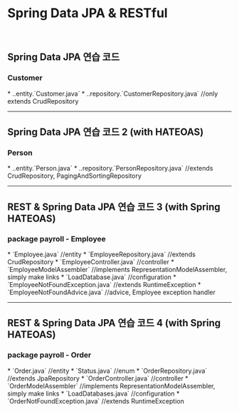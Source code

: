 <h1>Spring Data JPA & RESTful</h1>
<br>

<h2>Spring Data JPA 연습 코드</h2>
<h3> Customer </h3>
* ..entity.`Customer.java`
* ..repository.`CustomerRepository.java` //only extends CrudRepository<T,ID>

<br>

---

<h2>Spring Data JPA 연습 코드 2 (with HATEOAS)</h2>
<h3> Person </h3>
* ..entity.`Person.java`
* ..repository.`PersonRepository.java` //extends CrudRepository<T,ID>, PagingAndSortingRepository<T,ID>

<br>

---

<h2>REST & Spring Data JPA 연습 코드 3 (with Spring HATEOAS)</h2>
<h3>package payroll - Employee</h3>
* `Employee.java` //entity
* `EmployeeRepository.java` //extends CrudRepository<T,ID>
* `EmployeeController.java` //controller
* `EmployeeModelAssembler` //implements RepresentationModelAssembler<T,D>, simply make links
* `LoadDatabase.java` //configuration
* `EmployeeNotFoundException.java` //extends RuntimeException
* `EmployeeNotFoundAdvice.java` //advice, Employee exception handler

<br>

---

<h2>REST & Spring Data JPA 연습 코드 4 (with Spring HATEOAS)</h2>
<h3>package payroll - Order</h3>
* `Order.java` //entity
* `Status.java` //enum
* `OrderRepository.java` //extends JpaRepository<T,ID>
* `OrderController.java` //controller
* `OrderModelAssembler` //implements RepresentationModelAssembler<T,D>, simply make links
* `LoadDatabases.java` //configuration
* `OrderNotFoundException.java` //extends RuntimeException

<br><br>

